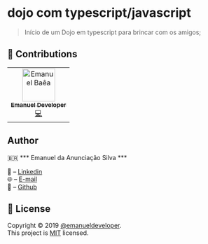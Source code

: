 # dojo com typescript/javascript
>Início de um Dojo em typescript para brincar com os amigos;

## 🤝 Contributions

<table>
  <tr>  	
  	<td align="center">
  		<a href="https://github.com/emanueldeveloper82/">
  			<img src="https://avatars3.githubusercontent.com/u/31600150?s=460&v=4" width="75px;" alt="Emanuel Baêa"/>
  			<br/>
  			<sub>
  				<b>Emanuel Developer</b>
  			</sub>
  		</a>
  		  <br/>
  		<a href="https://github.com/emanueldeveloper82/PontoInteligente/commits?author=emanueldeveloper82" title="Code">
  		   💻
  		</a>
	</td>
  </tr>
</table>


## Author

🇧🇷 *** Emanuel da Anunciação Silva ***

👤 – [Linkedin](https://www.linkedin.com/in/emanuel-silva-05743b84/) <br/>
🌐 – [E-mail](emanuel.developer82@gmail.com) <br/>
🎱 – [Github](https://github.com/emanueldeveloper82) 


## 📝 License

Copyright © 2019 [@emanueldeveloper](https://github.com/emanueldeveloper82).<br />
This project is [MIT](https://github.com/emanueldeveloper82/PontoInteligente/blob/master/LICENSE) licensed.

